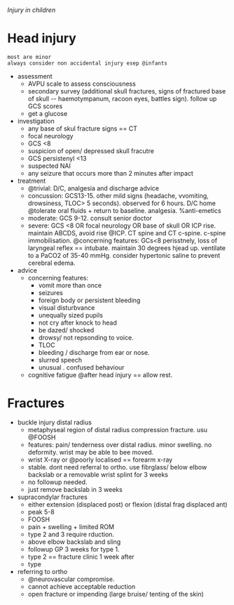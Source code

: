 ###### Injury in children

# Head injury
    most are minor
    always consider non accidental injury esep @infants
- assessment
    + AVPU scale to assess consciousness
    + secondary survey (additional skull fractures, signs of fractured base of skull -- haemotympanum, racoon eyes, battles sign). follow up GCS scores
    + get a glucose
- investigation
    + any base of skul fracture signs == CT
    + focal neurology
    + GCS <8
    + suspicion of open/ depressed skull fracutre
    + GCS persistenyl <13
    + suspected NAI
    + any seizure that occurs more than 2 minutes after impact
- treatment
    + @trivial: D/C, analgesia and discharge advice
    + concussion: GCS13-15. other mild signs (headache, vvomiting, drowsiness, TLOC> 5 seconds). observed for 6 hours. D/C home @tolerate oral fluids + return to baseline. analgesia. %anti-emetics
    + moderate: GCS 9-12. consult senior doctor
    + severe: GCS <8 OR focal neurology OR base of skull OR ICP rise.  maintain ABCDS, avoid rise @ICP. CT spine and CT c-spine. c-spine immobilisation. @concerning features: GCs<8 perisstnely, loss of laryngeal reflex == intubate. maintain 30 degrees hjead up. ventilate to a PaCO2 of 35-40 mmHg. consider hypertonic saline to prevent cerebral edema.
- advice
    + concerning features:
        * vomit more than once
        * seizures
        * foreign body or persistent bleeding
        * visual disturbvance
        * unequally sized pupils
        * not cry after knock to head
        * be dazed/ shocked
        * drowsy/ not repsonding to voice.
        * TLOC
        * bleeding / discharge from ear or nose.
        * slurred speech
        * unusual . confused behaviour
    + cognitive fatigue @after head injury == allow rest.


# Fractures
- buckle injury distal radius
    + metaphyseal region of distal radius compression fracture. usu @FOOSH
    + features: pain/ tenderness over distal radius. minor swelling. no deformity. wrist may be able to bee moved.
    + wrist X-ray or @poorly localised == forearm x-ray
    + stable. dont need referral to ortho. use fibrglass/ below elbow backslab or a removable wrist splint for 3 weeks
    + no followup needed.
    + just remove backslab in 3 weeks
- supracondylar fractures
    + either extension (displaced post) or flexion (distal frag displaced ant)
    + peak 5-8
    + FOOSH
    + pain + swelling + limited ROM
    + type 2 and 3 require rduction.
    + above elbow backslab and sling
    + followup GP 3 weeks for type 1. 
    + type 2 == fracture clinic 1 week after
    + type
- referring to ortho    
    + @neurovascular compromise. 
    + cannot achieve acceptable reduction
    + open fracture or impending (large bruise/ tenting of the skin)